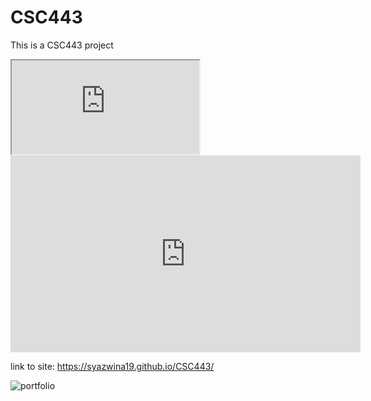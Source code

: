# CSC443
This is a CSC443 project

<iframe src="https://sites.google.com/student.uitm.edu.my/nursyazwina/home" loading="lazy"></iframe>

<iframe width="560" height="315" src="https://sites.google.com/student.uitm.edu.my/nursyazwina/home" frameborder="0" allow="accelerometer; autoplay; clipboard-write; encrypted-media; gyroscope; picture-in-picture" allowfullscreen></iframe>

link to site: https://syazwina19.github.io/CSC443/

![portfolio](https://user-images.githubusercontent.com/103223235/162591495-7c1e1f03-5c4c-4cf4-816f-7e95947c0926.PNG)

